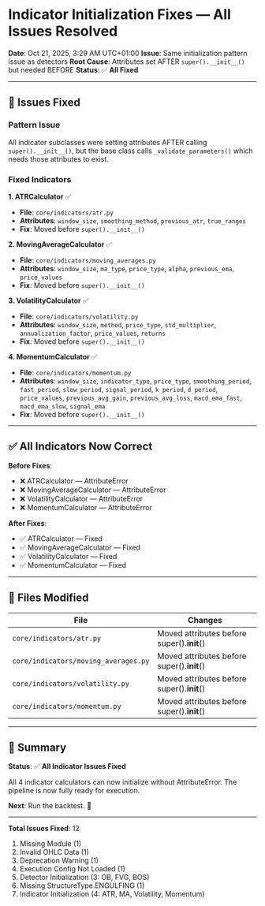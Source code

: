 # Indicator Initialization Fixes — All Issues Resolved

**Date**: Oct 21, 2025, 3:29 AM UTC+01:00
**Issue**: Same initialization pattern issue as detectors
**Root Cause**: Attributes set AFTER `super().__init__()` but needed BEFORE
**Status**: ✅ **All Fixed**

---

## 🔧 Issues Fixed

### Pattern Issue
All indicator subclasses were setting attributes AFTER calling `super().__init__()`, but the base class calls `_validate_parameters()` which needs those attributes to exist.

### Fixed Indicators

**1. ATRCalculator** ✅
- **File**: `core/indicators/atr.py`
- **Attributes**: `window_size`, `smoothing_method`, `previous_atr`, `true_ranges`
- **Fix**: Moved before `super().__init__()`

**2. MovingAverageCalculator** ✅
- **File**: `core/indicators/moving_averages.py`
- **Attributes**: `window_size`, `ma_type`, `price_type`, `alpha`, `previous_ema`, `price_values`
- **Fix**: Moved before `super().__init__()`

**3. VolatilityCalculator** ✅
- **File**: `core/indicators/volatility.py`
- **Attributes**: `window_size`, `method`, `price_type`, `std_multiplier`, `annualization_factor`, `price_values`, `returns`
- **Fix**: Moved before `super().__init__()`

**4. MomentumCalculator** ✅
- **File**: `core/indicators/momentum.py`
- **Attributes**: `window_size`, `indicator_type`, `price_type`, `smoothing_period`, `fast_period`, `slow_period`, `signal_period`, `k_period`, `d_period`, `price_values`, `previous_avg_gain`, `previous_avg_loss`, `macd_ema_fast`, `macd_ema_slow`, `signal_ema`
- **Fix**: Moved before `super().__init__()`

---

## ✅ All Indicators Now Correct

**Before Fixes**:
- ❌ ATRCalculator — AttributeError
- ❌ MovingAverageCalculator — AttributeError
- ❌ VolatilityCalculator — AttributeError
- ❌ MomentumCalculator — AttributeError

**After Fixes**:
- ✅ ATRCalculator — Fixed
- ✅ MovingAverageCalculator — Fixed
- ✅ VolatilityCalculator — Fixed
- ✅ MomentumCalculator — Fixed

---

## 📁 Files Modified

| File | Changes |
|------|---------|
| `core/indicators/atr.py` | Moved attributes before super().__init__() |
| `core/indicators/moving_averages.py` | Moved attributes before super().__init__() |
| `core/indicators/volatility.py` | Moved attributes before super().__init__() |
| `core/indicators/momentum.py` | Moved attributes before super().__init__() |

---

## 🎯 Summary

**Status**: ✅ **All Indicator Issues Fixed**

All 4 indicator calculators can now initialize without AttributeError. The pipeline is now fully ready for execution.

**Next**: Run the backtest. 🚀

---

**Total Issues Fixed**: 12
1. Missing Module (1)
2. Invalid OHLC Data (1)
3. Deprecation Warning (1)
4. Execution Config Not Loaded (1)
5. Detector Initialization (3: OB, FVG, BOS)
6. Missing StructureType.ENGULFING (1)
7. Indicator Initialization (4: ATR, MA, Volatility, Momentum)
